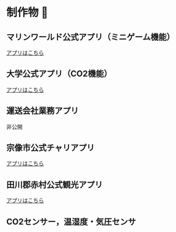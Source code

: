 # 制作物 👋
## マリンワールド公式アプリ（ミニゲーム機能）
[アプリはこちら](https://apps.apple.com/jp/app/%E3%83%9E%E3%83%AA%E3%83%B3%E3%83%AF%E3%83%BC%E3%83%AB%E3%83%89%E6%B5%B7%E3%81%AE%E4%B8%AD%E9%81%93/id1522882723)
## 大学公式アプリ（CO2機能）
[アプリはこちら](https://apps.apple.com/jp/app/ksu-%E4%B9%9D%E5%B7%9E%E7%94%A3%E6%A5%AD%E5%A4%A7%E5%AD%A6/id702774515)
## 運送会社業務アプリ
非公開
## 宗像市公式チャリアプリ
[アプリはこちら](https://apps.apple.com/jp/app/%E3%82%80%E3%81%AA%E3%83%81%E3%83%A3%E3%83%AA/id6504354006)


## 田川郡赤村公式観光アプリ
[アプリはこちら](https://apps.apple.com/jp/app/akamura-%E7%A6%8F%E5%B2%A1%E7%9C%8C%E7%94%B0%E5%B7%9D%E9%83%A1%E8%B5%A4%E6%9D%91/id938033738)

## CO2センサー，温湿度・気圧センサ



<!--
**k19rs003/k19rs003** is a ✨ _special_ ✨ repository because its `README.md` (this file) appears on your GitHub profile.

Here are some ideas to get you started:

- 🔭 I’m currently working on ...
- 🌱 I’m currently learning ...
- 👯 I’m looking to collaborate on ...
- 🤔 I’m looking for help with ...
- 💬 Ask me about ...
- 📫 How to reach me: ...
- 😄 Pronouns: ...
- ⚡ Fun fact: ...
-->
